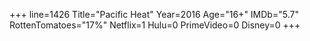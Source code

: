 +++
line=1426
Title="Pacific Heat"
Year=2016
Age="16+"
IMDb="5.7"
RottenTomatoes="17%"
Netflix=1
Hulu=0
PrimeVideo=0
Disney=0
+++

